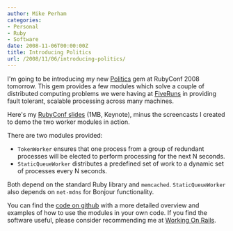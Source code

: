 ```yaml
---
author: Mike Perham
categories:
- Personal
- Ruby
- Software
date: 2008-11-06T00:00:00Z
title: Introducing Politics
url: /2008/11/06/introducing-politics/
---
```


I'm going to be introducing my new [Politics][1] gem at RubyConf 2008 tomorrow. This gem provides a few modules which solve a couple of distributed computing problems we were having at [FiveRuns][2] in providing fault tolerant, scalable processing across many machines.

Here's my [RubyConf slides][3] (1MB, Keynote), minus the screencasts I created to demo the two worker modules in action.

There are two modules provided:

*   `TokenWorker` ensures that one process from a group of redundant processes will be elected to perform processing for the next N seconds.
*   `StaticQueueWorker` distributes a predefined set of work to a dynamic set of processes every N seconds.

Both depend on the standard Ruby library and `memcached`. `StaticQueueWorker` also depends on `net-mdns` for Bonjour functionality.

You can find the [code on github][1] with a more detailed overview and examples of how to use the modules in your own code. If you find the software useful, please consider recommending me at [Working On Rails][4].

 [1]: http://github.com/mperham/politics
 [2]: http://www.fiveruns.com
 [3]: /wp-content/uploads/2008/11/patternsindistributedcomputing.zip
 [4]: http://workingwithrails.com/person/10797-mike-perham

